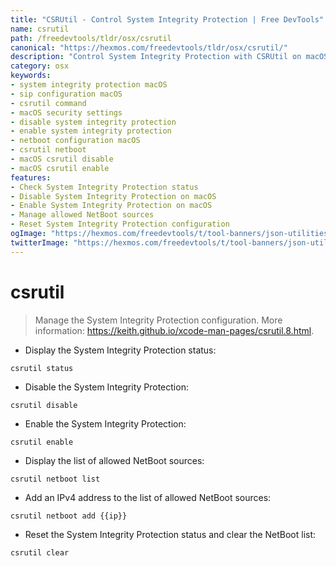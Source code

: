 ```yaml
---
title: "CSRUtil - Control System Integrity Protection | Free DevTools"
name: csrutil
path: /freedevtools/tldr/osx/csrutil
canonical: "https://hexmos.com/freedevtools/tldr/osx/csrutil/"
description: "Control System Integrity Protection with CSRUtil on macOS. Enable, disable, check status, and manage NetBoot settings. Free online tool, no registration required."
category: osx
keywords:
- system integrity protection macOS
- sip configuration macOS
- csrutil command
- macOS security settings
- disable system integrity protection
- enable system integrity protection
- netboot configuration macOS
- csrutil netboot
- macOS csrutil disable
- macOS csrutil enable
features:
- Check System Integrity Protection status
- Disable System Integrity Protection on macOS
- Enable System Integrity Protection on macOS
- Manage allowed NetBoot sources
- Reset System Integrity Protection configuration
ogImage: "https://hexmos.com/freedevtools/t/tool-banners/json-utilities-banner.png"
twitterImage: "https://hexmos.com/freedevtools/t/tool-banners/json-utilities-banner.png"
---
```


# csrutil

> Manage the System Integrity Protection configuration.
> More information: <https://keith.github.io/xcode-man-pages/csrutil.8.html>.

- Display the System Integrity Protection status:

`csrutil status`

- Disable the System Integrity Protection:

`csrutil disable`

- Enable the System Integrity Protection:

`csrutil enable`

- Display the list of allowed NetBoot sources:

`csrutil netboot list`

- Add an IPv4 address to the list of allowed NetBoot sources:

`csrutil netboot add {{ip}}`

- Reset the System Integrity Protection status and clear the NetBoot list:

`csrutil clear`
